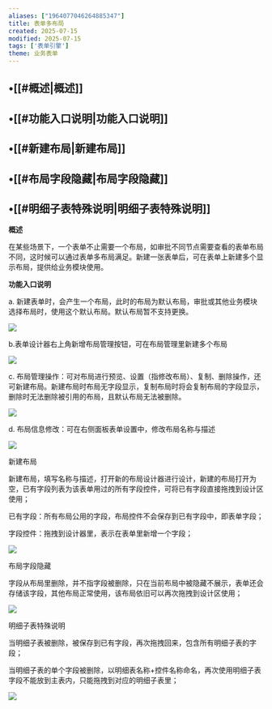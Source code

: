 ```yaml
---
aliases: ["1964077046264885347"]
title: 表单多布局
created: 2025-07-15
modified: 2025-07-15
tags: ['表单引擎']
theme: 业务表单
---
```


## •[[#概述|概述]]

## •[[#功能入口说明|功能入口说明]]

## •[[#新建布局|新建布局]]

## •[[#布局字段隐藏|布局字段隐藏]]

## •[[#明细子表特殊说明|明细子表特殊说明]]

**概述**

在某些场景下，一个表单不止需要一个布局，如审批不同节点需要查看的表单布局不同，这时候可以通过表单多布局满足。新建一张表单后，可在表单上新建多个显示布局，提供给业务模块使用。

**功能入口说明**

a. 新建表单时，会产生一个布局，此时的布局为默认布局，审批或其他业务模块选择布局时，使用这个默认布局。默认布局暂不支持更换。

![](https://myhelpdoc.oss-cn-heyuan.aliyuncs.com/mdimages/dbd0a172c999a12f806df8c30cd80c20.jpg)

b.表单设计器右上角新增布局管理按钮，可在布局管理里新建多个布局

![](https://myhelpdoc.oss-cn-heyuan.aliyuncs.com/mdimages/9ef5b7cbb988e80d1d45eaaecef6a539.jpg)

c. 布局管理操作：可对布局进行预览、设置（指修改布局）、复制、删除操作，还可新建布局。新建布局时布局无字段显示，复制布局时将会复制布局的字段显示，删除时无法删除被引用的布局，且默认布局无法被删除。

![](https://myhelpdoc.oss-cn-heyuan.aliyuncs.com/mdimages/768b17624b6e41c3c5e057450f2c52e4.jpg)

d. 布局信息修改：可在右侧面板表单设置中，修改布局名称与描述

![](https://myhelpdoc.oss-cn-heyuan.aliyuncs.com/mdimages/cd0e05acd7689226bdff8593f13f78e1.jpg)

新建布局

新建布局，填写名称与描述，打开新的布局设计器进行设计，新建的布局打开为空，已有字段列表为该表单用过的所有字段控件，可将已有字段直接拖拽到设计区使用；

已有字段：所有布局公用的字段，布局控件不会保存到已有字段中，即表单字段；

字段控件：拖拽到设计器里，表示在表单里新增一个字段；

![](https://myhelpdoc.oss-cn-heyuan.aliyuncs.com/mdimages/fb80ce849c59d22c0cace71395bbbbb5.jpg)

布局字段隐藏

字段从布局里删除，并不指字段被删除，只在当前布局中被隐藏不展示，表单还会存储该字段，其他布局正常使用，该布局依旧可以再次拖拽到设计区使用；

![](https://myhelpdoc.oss-cn-heyuan.aliyuncs.com/mdimages/d94d9215b8ddc2d81e3cdcae16c548f6.jpg)

明细子表特殊说明

当明细子表被删除，被保存到已有字段，再次拖拽回来，包含所有明细子表的字段；

当明细子表的单个字段被删除，以明细表名称+控件名称命名，再次使用明细子表字段不能放到主表内，只能拖拽到对应的明细子表里；

![](https://myhelpdoc.oss-cn-heyuan.aliyuncs.com/mdimages/44a445351c3c63fd47c27758fb751ca1.jpg)

